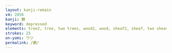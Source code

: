 ```yaml
---
layout: kanji-remain
v4: 2856
kanji: 欝
keyword: depressed
elements: tree2, tree, two trees, wood2, wood, sheaf2, sheaf, two sheaves, net, eye, silver, glue
strokes: 25
on-yomi: ウツ
permalink: /欝/
---
```






